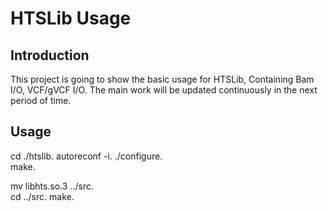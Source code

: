 # HTSLib Usage
## Introduction
This project is going to show the basic usage for HTSLib, Containing Bam I/O, VCF/gVCF I/O. The main work will be updated continuously in the next period of time.
## Usage
cd ./htslib. 
autoreconf -i. 
./configure.  
make. 

mv libhts.so.3 ../src.  
cd ../src. 
make. 

